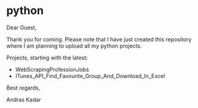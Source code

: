 # python

Dear Guest,

Thank you for coming. 
Please note that I have just created this repository where I am planning to upload all my python projects.

Projects, starting with the latest:
- WebScrapingProfessionJobs
- ITunes_API_Find_Favourite_Group_And_Download_In_Excel

Best regards,

Andras Kadar
